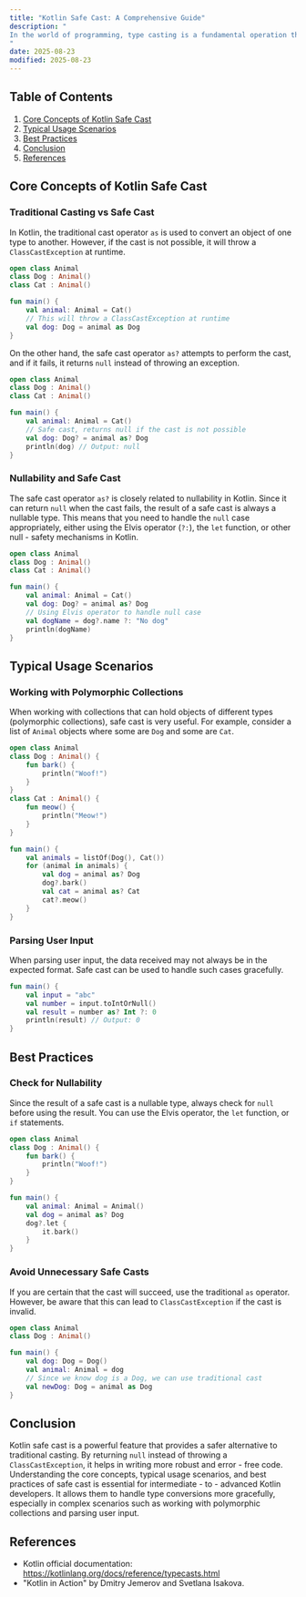 ```yaml
---
title: "Kotlin Safe Cast: A Comprehensive Guide"
description: "
In the world of programming, type casting is a fundamental operation that allows us to convert one data type to another. However, traditional casting can be error - prone, leading to runtime exceptions such as `ClassCastException` when the cast is not valid. Kotlin addresses this issue with its safe cast feature, which provides a more reliable and less error - prone way of performing type casting. This blog post will delve deep into the core concepts, typical usage scenarios, and best practices of Kotlin safe cast.
"
date: 2025-08-23
modified: 2025-08-23
---
```


## Table of Contents
1. [Core Concepts of Kotlin Safe Cast](#core-concepts-of-kotlin-safe-cast)
2. [Typical Usage Scenarios](#typical-usage-scenarios)
3. [Best Practices](#best-practices)
4. [Conclusion](#conclusion)
5. [References](#references)

## Core Concepts of Kotlin Safe Cast

### Traditional Casting vs Safe Cast
In Kotlin, the traditional cast operator `as` is used to convert an object of one type to another. However, if the cast is not possible, it will throw a `ClassCastException` at runtime. 

```kotlin
open class Animal
class Dog : Animal()
class Cat : Animal()

fun main() {
    val animal: Animal = Cat()
    // This will throw a ClassCastException at runtime
    val dog: Dog = animal as Dog 
}
```

On the other hand, the safe cast operator `as?` attempts to perform the cast, and if it fails, it returns `null` instead of throwing an exception.

```kotlin
open class Animal
class Dog : Animal()
class Cat : Animal()

fun main() {
    val animal: Animal = Cat()
    // Safe cast, returns null if the cast is not possible
    val dog: Dog? = animal as? Dog 
    println(dog) // Output: null
}
```

### Nullability and Safe Cast
The safe cast operator `as?` is closely related to nullability in Kotlin. Since it can return `null` when the cast fails, the result of a safe cast is always a nullable type. This means that you need to handle the `null` case appropriately, either using the Elvis operator (`?:`), the `let` function, or other null - safety mechanisms in Kotlin.

```kotlin
open class Animal
class Dog : Animal()
class Cat : Animal()

fun main() {
    val animal: Animal = Cat()
    val dog: Dog? = animal as? Dog
    // Using Elvis operator to handle null case
    val dogName = dog?.name ?: "No dog" 
    println(dogName)
}
```

## Typical Usage Scenarios

### Working with Polymorphic Collections
When working with collections that can hold objects of different types (polymorphic collections), safe cast is very useful. For example, consider a list of `Animal` objects where some are `Dog` and some are `Cat`.

```kotlin
open class Animal
class Dog : Animal() {
    fun bark() {
        println("Woof!")
    }
}
class Cat : Animal() {
    fun meow() {
        println("Meow!")
    }
}

fun main() {
    val animals = listOf(Dog(), Cat())
    for (animal in animals) {
        val dog = animal as? Dog
        dog?.bark()
        val cat = animal as? Cat
        cat?.meow()
    }
}
```

### Parsing User Input
When parsing user input, the data received may not always be in the expected format. Safe cast can be used to handle such cases gracefully.

```kotlin
fun main() {
    val input = "abc"
    val number = input.toIntOrNull()
    val result = number as? Int ?: 0
    println(result) // Output: 0
}
```

## Best Practices

### Check for Nullability
Since the result of a safe cast is a nullable type, always check for `null` before using the result. You can use the Elvis operator, the `let` function, or `if` statements.

```kotlin
open class Animal
class Dog : Animal() {
    fun bark() {
        println("Woof!")
    }
}

fun main() {
    val animal: Animal = Animal()
    val dog = animal as? Dog
    dog?.let {
        it.bark()
    }
}
```

### Avoid Unnecessary Safe Casts
If you are certain that the cast will succeed, use the traditional `as` operator. However, be aware that this can lead to `ClassCastException` if the cast is invalid.

```kotlin
open class Animal
class Dog : Animal()

fun main() {
    val dog: Dog = Dog()
    val animal: Animal = dog
    // Since we know dog is a Dog, we can use traditional cast
    val newDog: Dog = animal as Dog 
}
```

## Conclusion
Kotlin safe cast is a powerful feature that provides a safer alternative to traditional casting. By returning `null` instead of throwing a `ClassCastException`, it helps in writing more robust and error - free code. Understanding the core concepts, typical usage scenarios, and best practices of safe cast is essential for intermediate - to - advanced Kotlin developers. It allows them to handle type conversions more gracefully, especially in complex scenarios such as working with polymorphic collections and parsing user input.

## References
- Kotlin official documentation: https://kotlinlang.org/docs/reference/typecasts.html
- "Kotlin in Action" by Dmitry Jemerov and Svetlana Isakova.